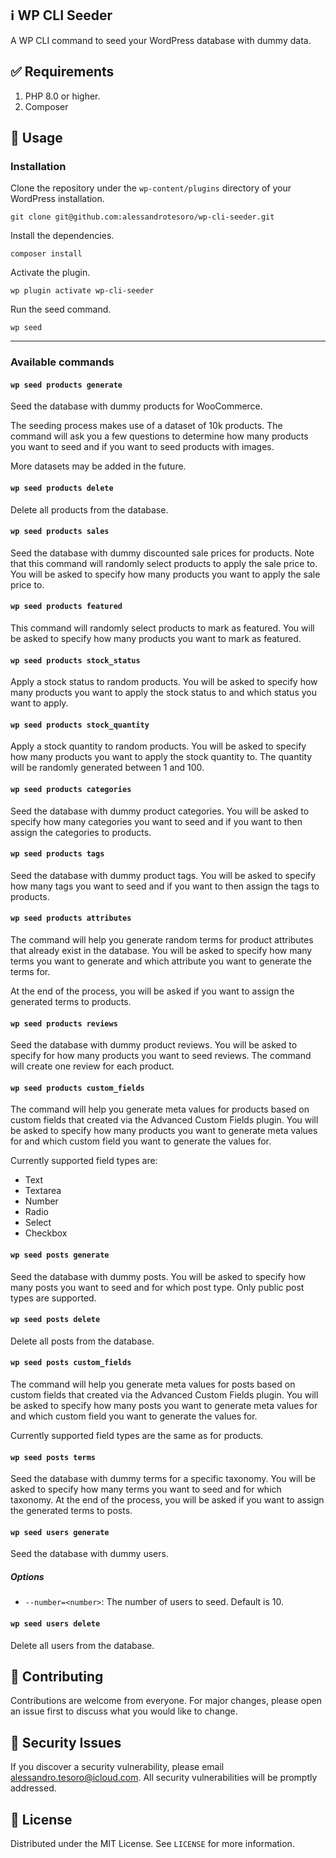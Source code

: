 <!-- ABOUT THE PROJECT -->
## ℹ️ WP CLI Seeder
A WP CLI command to seed your WordPress database with dummy data.

<!-- GETTING STARTED -->
## ✅ Requirements

1. PHP 8.0 or higher.
2. Composer

<!-- GETTING STARTED -->
## 📖 Usage

### Installation

Clone the repository under the `wp-content/plugins` directory of your WordPress installation.

```
git clone git@github.com:alessandrotesoro/wp-cli-seeder.git
```

Install the dependencies.

```
composer install
```

Activate the plugin.

```
wp plugin activate wp-cli-seeder
```

Run the seed command.

```
wp seed
```
---

### Available commands

#### `wp seed products generate`

Seed the database with dummy products for WooCommerce.

The seeding process makes use of a dataset of 10k products. The command will ask you a few questions to determine how many products you want to seed and if you want to seed products with images.

More datasets may be added in the future.

#### `wp seed products delete`

Delete all products from the database.

#### `wp seed products sales`

Seed the database with dummy discounted sale prices for products. Note that this command will randomly select products to apply the sale price to. You will be asked to specify how many products you want to apply the sale price to.

#### `wp seed products featured`

This command will randomly select products to mark as featured. You will be asked to specify how many products you want to mark as featured.

#### `wp seed products stock_status`

Apply a stock status to random products. You will be asked to specify how many products you want to apply the stock status to and which status you want to apply.

#### `wp seed products stock_quantity`

Apply a stock quantity to random products. You will be asked to specify how many products you want to apply the stock quantity to. The quantity will be randomly generated between 1 and 100.

#### `wp seed products categories`

Seed the database with dummy product categories. You will be asked to specify how many categories you want to seed and if you want to then assign the categories to products.

#### `wp seed products tags`

Seed the database with dummy product tags. You will be asked to specify how many tags you want to seed and if you want to then assign the tags to products.

#### `wp seed products attributes`

The command will help you generate random terms for product attributes that already exist in the database. You will be asked to specify how many terms you want to generate and which attribute you want to generate the terms for.

At the end of the process, you will be asked if you want to assign the generated terms to products.

#### `wp seed products reviews`

Seed the database with dummy product reviews. You will be asked to specify for how many products you want to seed reviews. The command will create one review for each product.

#### `wp seed products custom_fields`

The command will help you generate meta values for products based on custom fields that created via the Advanced Custom Fields plugin. You will be asked to specify how many products you want to generate meta values for and which custom field you want to generate the values for.

Currently supported field types are:

- Text
- Textarea
- Number
- Radio
- Select
- Checkbox

#### `wp seed posts generate`

Seed the database with dummy posts. You will be asked to specify how many posts you want to seed and for which post type. Only public post types are supported.

#### `wp seed posts delete`

Delete all posts from the database.

#### `wp seed posts custom_fields`

The command will help you generate meta values for posts based on custom fields that created via the Advanced Custom Fields plugin. You will be asked to specify how many posts you want to generate meta values for and which custom field you want to generate the values for.

Currently supported field types are the same as for products.

#### `wp seed posts terms`

Seed the database with dummy terms for a specific taxonomy. You will be asked to specify how many terms you want to seed and for which taxonomy. At the end of the process, you will be asked if you want to assign the generated terms to posts.

#### `wp seed users generate`

Seed the database with dummy users.

##### Options

- `--number=<number>`: The number of users to seed. Default is 10.

#### `wp seed users delete`

Delete all users from the database.

<!-- CONTRIBUTING -->
## 🤝 Contributing

Contributions are welcome from everyone. For major changes, please open an issue first to discuss what you would like to change.

## 🚨 Security Issues
If you discover a security vulnerability, please email [alessandro.tesoro@icloud.com](mailto:alessandro.tesoro@icloud.com). All security vulnerabilities will be promptly addressed.

<!-- LICENSE -->
## 🔖 License

Distributed under the MIT License. See `LICENSE` for more information.
